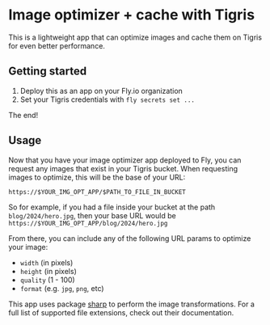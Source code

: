 # Image optimizer + cache with Tigris

This is a lightweight app that can optimize images and cache them on Tigris for even better performance. 

## Getting started

1. Deploy this as an app on your Fly.io organization
2. Set your Tigris credentials with `fly secrets set ...`

The end!

## Usage

Now that you have your image optimizer app deployed to Fly, you can request any images that exist in your Tigris bucket. When requesting images to optimize, this will be the base of your URL:

```
https://$YOUR_IMG_OPT_APP/$PATH_TO_FILE_IN_BUCKET
```

So for example, if you had a file inside your bucket at the path `blog/2024/hero.jpg`, then your base URL would be `https://$YOUR_IMG_OPT_APP/blog/2024/hero.jpg`

From there, you can include any of the following URL params to optimize your image:

- `width` (in pixels)
- `height` (in pixels)
- `quality` (1 - 100)
- `format` (e.g. `jpg`, `png`, etc)

This app uses package [sharp](https://sharp.pixelplumbing.com/) to perform the image transformations. For a full list of supported file extensions, check out their documentation.
